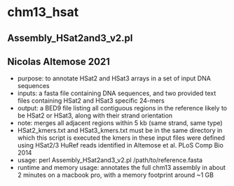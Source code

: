 # chm13_hsat
## Assembly_HSat2and3_v2.pl
## Nicolas Altemose 2021
  - purpose: to annotate HSat2 and HSat3 arrays in a set of input DNA sequences
  - inputs: a fasta file containing DNA sequences, and two provided text files containing HSat2 and HSat3 specific 24-mers
  - output: a BED9 file listing all contiguous regions in the reference likely to be HSat2 or HSat3, along with their strand orientation
  - note: merges all adjacent regions within 5 kb (same strand, same type)
  - HSat2_kmers.txt and HSat3_kmers.txt must be in the same directory in which this script is executed
    the kmers in these input files were defined using HSat2/3 HuRef reads identified in Altemose et al. PLoS Comp Bio 2014
  - usage: perl Assembly_HSat2and3_v2.pl /path/to/reference.fasta
  - runtime and memory usage: annotates the full chm13 assembly in about 2 minutes on a macbook pro, with a memory footprint around ~1 GB
